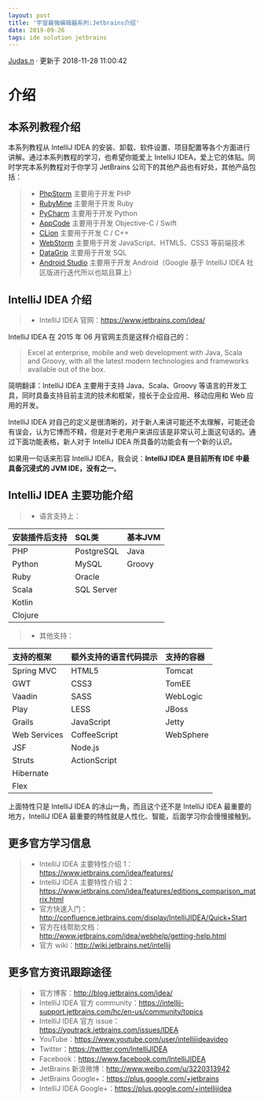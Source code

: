 ```yaml
---
layout: post
title: '宇宙最强编辑器系列:Jetbrains介绍'
date: 2019-09-26
tags: ide solution jetbrains
---
```


<div class="markdown-body">
            <!-- 欢迎成为极客学院WIKI作者 -->
                        <!-- 授权极客学院转载 -->
                <p class="author"><a href="https://github.com/judasn" class="reprint-name right-top-img" data-name="点击授权商" target="_blank">Judas.n</a> · 更新于 2018-11-28 11:00:42</p>
                        <!-- 内容 -->
            <h1>介绍</h1>
<h2 id="d58a3ddd14ef6536f4a5e42603ae05db">本系列教程介绍</h2>
<p>本系列教程从 IntelliJ IDEA 的安装、卸载、软件设置、项目配置等各个方面进行讲解。通过本系列教程的学习，也希望你能爱上 IntelliJ IDEA，爱上它的体贴。同时学完本系列教程对于你学习 JetBrains 公司下的其他产品也有好处，其他产品包括：</p>
<blockquote>
<ul>
<li><a rel="nofollow" href="http://www.jetbrains.com/phpstorm/"  title="PhpStorm 主要用于开发 PHP">PhpStorm</a> 主要用于开发 PHP</li>
<li><a rel="nofollow" href="http://www.jetbrains.com/ruby/"  title="RubyMine 主要用于开发 Ruby">RubyMine</a> 主要用于开发 Ruby</li>
<li><a rel="nofollow" href="http://www.jetbrains.com/pycharm/"  title="PyCharm 主要用于开发 Python">PyCharm</a> 主要用于开发 Python</li>
<li><a rel="nofollow" href="http://www.jetbrains.com/objc/"  title="AppCode 主要用于开发 Objective-C">AppCode</a> 主要用于开发 Objective-C / Swift</li>
<li><a rel="nofollow" href="http://www.jetbrains.com/clion/"  title="CLion 主要用于开发 C/C++">CLion</a> 主要用于开发 C / C++</li>
<li><a rel="nofollow" href="http://www.jetbrains.com/webstorm/"  title="WebStorm 主要用于开发 JavaScript 等前端技术">WebStorm</a> 主要用于开发 JavaScript、HTML5、CSS3 等前端技术</li>
<li><a rel="nofollow" href="http://www.jetbrains.com/dbe/"  title="DataGrip 主要用于开发 SQL">DataGrip</a> 主要用于开发 SQL</li>
<li><a rel="nofollow" href="http://developer.android.com/tools/studio/"  title="Android Studio 主要用于开发 Android">Android Studio</a> 主要用于开发 Android（Google 基于 IntelliJ IDEA 社区版进行迭代所以也姑且算上）</li>
</ul>
</blockquote>
<h2 id="9f5872dbd7bc043f919cbcd1ba189103">IntelliJ IDEA 介绍</h2>
<blockquote>
<ul>
<li>IntelliJ IDEA 官网：<a rel="nofollow" href="https://www.jetbrains.com/idea/" >https://www.jetbrains.com/idea/</a></li>
</ul>
</blockquote>
<p>IntelliJ IDEA 在 2015 年 06 月官网主页是这样介绍自己的：</p>
<blockquote>
<p>Excel at enterprise, mobile and web development with Java, Scala and Groovy, with all the latest modern technologies and frameworks available out of the box.</p>
</blockquote>
<p>简明翻译：IntelliJ IDEA 主要用于支持 Java、Scala、Groovy 等语言的开发工具，同时具备支持目前主流的技术和框架，擅长于企业应用、移动应用和 Web 应用的开发。</p>
<p>IntelliJ IDEA 对自己的定义是很清晰的，对于新人来讲可能还不太理解，可能还会有误会，认为它博而不精，但是对于老用户来讲应该是非常认可上面这句话的。通过下面功能表格，新人对于 IntelliJ IDEA 所具备的功能会有一个新的认识。</p>
<p>如果用一句话来形容 IntelliJ IDEA，我会说：<strong>IntelliJ IDEA 是目前所有 IDE 中最具备沉浸式的 JVM IDE，没有之一</strong>。 </p>
<h2 id="d1a66d0e4565515013c548a757c046d3">IntelliJ IDEA 主要功能介绍</h2>
<blockquote>
<ul>
<li>语言支持上：</li>
</ul>
</blockquote>
<table>
<thead>
<tr>
<th style="text-align: left;">安装插件后支持</th>
<th style="text-align: left;">SQL类</th>
<th style="text-align: left;">基本JVM</th>
</tr>
</thead>
<tbody>
<tr>
<td style="text-align: left;">PHP</td>
<td style="text-align: left;">PostgreSQL</td>
<td style="text-align: left;">Java</td>
</tr>
<tr>
<td style="text-align: left;">Python</td>
<td style="text-align: left;">MySQL</td>
<td style="text-align: left;">Groovy</td>
</tr>
<tr>
<td style="text-align: left;">Ruby</td>
<td style="text-align: left;">Oracle</td>
<td style="text-align: left;"></td>
</tr>
<tr>
<td style="text-align: left;">Scala</td>
<td style="text-align: left;">SQL Server</td>
<td style="text-align: left;"></td>
</tr>
<tr>
<td style="text-align: left;">Kotlin</td>
<td style="text-align: left;"></td>
<td style="text-align: left;"></td>
</tr>
<tr>
<td style="text-align: left;">Clojure</td>
<td style="text-align: left;"></td>
<td style="text-align: left;"></td>
</tr>
</tbody>
</table>
<blockquote>
<ul>
<li>其他支持：</li>
</ul>
</blockquote>
<table>
<thead>
<tr>
<th style="text-align: left;">支持的框架</th>
<th style="text-align: left;">额外支持的语言代码提示</th>
<th style="text-align: left;">支持的容器</th>
</tr>
</thead>
<tbody>
<tr>
<td style="text-align: left;">Spring MVC</td>
<td style="text-align: left;">HTML5</td>
<td style="text-align: left;">Tomcat</td>
</tr>
<tr>
<td style="text-align: left;">GWT</td>
<td style="text-align: left;">CSS3</td>
<td style="text-align: left;">TomEE</td>
</tr>
<tr>
<td style="text-align: left;">Vaadin</td>
<td style="text-align: left;">SASS</td>
<td style="text-align: left;">WebLogic</td>
</tr>
<tr>
<td style="text-align: left;">Play</td>
<td style="text-align: left;">LESS</td>
<td style="text-align: left;">JBoss</td>
</tr>
<tr>
<td style="text-align: left;">Grails</td>
<td style="text-align: left;">JavaScript</td>
<td style="text-align: left;">Jetty</td>
</tr>
<tr>
<td style="text-align: left;">Web Services</td>
<td style="text-align: left;">CoffeeScript</td>
<td style="text-align: left;">WebSphere</td>
</tr>
<tr>
<td style="text-align: left;">JSF</td>
<td style="text-align: left;">Node.js</td>
<td style="text-align: left;"></td>
</tr>
<tr>
<td style="text-align: left;">Struts</td>
<td style="text-align: left;">ActionScript</td>
<td style="text-align: left;"></td>
</tr>
<tr>
<td style="text-align: left;">Hibernate</td>
<td style="text-align: left;"></td>
<td style="text-align: left;"></td>
</tr>
<tr>
<td style="text-align: left;">Flex</td>
<td style="text-align: left;"></td>
<td style="text-align: left;"></td>
</tr>
</tbody>
</table>
<p>上面特性只是 IntelliJ IDEA 的冰山一角，而且这个还不是 IntelliJ IDEA 最重要的地方，IntelliJ IDEA 最重要的特性就是人性化、智能，后面学习你会慢慢接触到。</p>
<h2 id="31366c9276e6126c25c0490d9cfef87f">更多官方学习信息</h2>
<blockquote>
<ul>
<li>IntelliJ IDEA 主要特性介绍 1：<a rel="nofollow" href="https://www.jetbrains.com/idea/features/" >https://www.jetbrains.com/idea/features/</a></li>
<li>IntelliJ IDEA 主要特性介绍 2：<a rel="nofollow" href="https://www.jetbrains.com/idea/features/editions_comparison_matrix.html" >https://www.jetbrains.com/idea/features/editions_comparison_matrix.html</a></li>
<li>官方快速入门：<a rel="nofollow" href="http://confluence.jetbrains.com/display/IntelliJIDEA/Quick+Start" >http://confluence.jetbrains.com/display/IntelliJIDEA/Quick+Start</a></li>
<li>官方在线帮助文档：<a rel="nofollow" href="http://www.jetbrains.com/idea/webhelp/getting-help.html" >http://www.jetbrains.com/idea/webhelp/getting-help.html</a></li>
<li>官方 wiki：<a rel="nofollow" href="http://wiki.jetbrains.net/intellij" >http://wiki.jetbrains.net/intellij</a></li>
</ul>
</blockquote>
<h2 id="0ce963d1052f0ba1689eed01429a26af">更多官方资讯跟踪途径</h2>
<blockquote>
<ul>
<li>官方博客：<a rel="nofollow" href="http://blog.jetbrains.com/idea/" >http://blog.jetbrains.com/idea/</a></li>
<li>IntelliJ IDEA 官方 community：<a rel="nofollow" href="https://intellij-support.jetbrains.com/hc/en-us/community/topics" >https://intellij-support.jetbrains.com/hc/en-us/community/topics</a></li>
<li>IntelliJ IDEA 官方 issue：<a rel="nofollow" href="https://youtrack.jetbrains.com/issues/IDEA" >https://youtrack.jetbrains.com/issues/IDEA</a></li>
<li>YouTube：<a rel="nofollow" href="https://www.youtube.com/user/intellijideavideo" >https://www.youtube.com/user/intellijideavideo</a></li>
<li>Twitter：<a rel="nofollow" href="https://twitter.com/IntelliJIDEA" >https://twitter.com/IntelliJIDEA</a></li>
<li>Facebook：<a rel="nofollow" href="https://www.facebook.com/IntelliJIDEA" >https://www.facebook.com/IntelliJIDEA</a></li>
<li>JetBrains 新浪微博：<a rel="nofollow" href="http://www.weibo.com/u/3220313942" >http://www.weibo.com/u/3220313942</a></li>
<li>JetBrains Google+：<a rel="nofollow" href="https://plus.google.com/+jetbrains" >https://plus.google.com/+jetbrains</a></li>
<li>IntelliJ IDEA Google+：<a rel="nofollow" href="https://plus.google.com/+intellijidea" >https://plus.google.com/+intellijidea</a></li>
</ul>
</blockquote>
        </div>